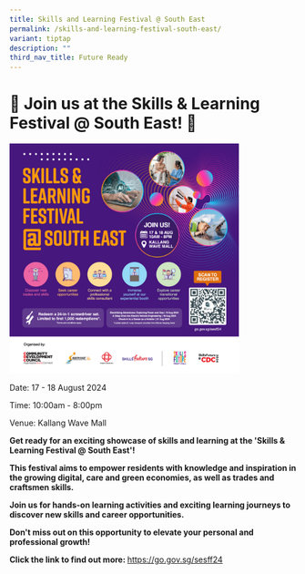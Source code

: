 ```yaml
---
title: Skills and Learning Festival @ South East
permalink: /skills-and-learning-festival-south-east/
variant: tiptap
description: ""
third_nav_title: Future Ready
---
```

<h1><strong>🌟 Join us at the Skills &amp; Learning Festival @ South East! 🌟</strong></h1>
<p></p>
<div class="isomer-image-wrapper">
<img style="width: 80%;" height="auto" width="100%" alt="Skills and Learning Festival @ South East 2024" src="/images/Events/Skills___learning_Festival_2024_EDM1_FA.jpg">
</div>
<p>Date: 17 - 18 August 2024</p>
<p>Time: 10:00am - 8:00pm</p>
<p>Venue: Kallang Wave Mall</p>
<p><strong>Get ready for an exciting showcase of skills and learning at the 'Skills &amp; Learning Festival @ South East'!</strong>
</p>
<p><strong>This festival aims to empower residents with knowledge and inspiration in the growing digital, care and&nbsp;green economies, as well as trades and craftsmen skills.</strong>
</p>
<p><strong>Join us for hands-on learning activities and exciting learning journeys to discover new skills and career opportunities.</strong>
</p>
<p><strong>Don't miss out on this opportunity to elevate your personal and professional growth!</strong>
</p>
<p><strong>Click the link to find out more: </strong><a href="https://go.gov.sg/sesff24" rel="noopener noreferrer nofollow" target="_blank"> https://go.gov.sg/sesff24</a>
</p>
<p></p>